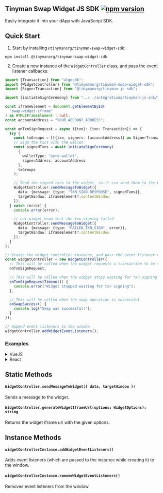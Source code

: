 ## Tinyman Swap Widget JS SDK  [![npm version](https://badge.fury.io/js/@tinymanorg%2Ftinyman-swap-widget-sdk.svg)]([https://badge.fury.io/js/@tinymanorg%2Ftinyman-swap-widget-sdk](https://www.npmjs.com/package/@tinymanorg/tinyman-swap-widget-sdk))

Easily integrate it into your dApp with JavaScript SDK.

## Quick Start

1. Start by installing `@tinymanorg/tinyman-swap-widget-sdk`:

```
npm install @tinymanorg/tinyman-swap-widget-sdk
```

2. Create a new instance of the `WidgetController` class, and pass the event listener callbacks:

```typescript
import {Transaction} from "algosdk";
import {WidgetController} from "@tinymanorg/tinyman-swap-widget-sdk";
import {SignerTransaction} from "@tinymanorg/tinyman-js-sdk";

import {initiateSignCeremony} from "../../integrations/tinyman-js-sdk/tinymanHelpers";

const iframeElement = document.getElementById(
  "swap-widget-iframe"
) as HTMLIFrameElement | null;
const accountAddress = "YOUR_ACCOUNT_ADDRESS";

const onTxnSignRequest = async ({txn}: {txn: Transaction}) => {
  try {
    const txGroups = [[{txn, signers: [accountAddress]} as SignerTransaction]];
    // Sign the txns with the wallet
    const signedTxns = await initiateSignCeremony(
      {
        walletType: "pera-wallet",
        signerAddress: accountAddress
      },
      txGroups
    );

    // Send the signed txns to the widget, so it can send them to the blockchain
    WidgetController.sendMessageToWidget({
      data: {message: {type: "TXN_SIGN_RESPONSE", signedTxns}},
      targetWindow: iframeElement?.contentWindow
    });
  } catch (error) {
    console.error(error);

    // Let widget know that the txn signing failed
    WidgetController.sendMessageToWidget({
      data: {message: {type: "FAILED_TXN_SIGN", error}},
      targetWindow: iframeElement?.contentWindow
    });
  }
};

// Create the widget controller instance, and pass the event listener callbacks
const widgetController = new WidgetController({
  // This will be called when the widget requests a transaction to be signed
  onTxnSignRequest,

  // This will be called when the widget stops waiting for txn signing
  onTxnSignRequestTimeout() {
    console.error("Widget stopped waiting for txn signing");
  },

  // This will be called when the swap operation is successful
  onSwapSuccess() {
    console.log("Swap was successful!");
  }
});

// Append event listeners to the window
widgetController.addWidgetEventListeners();
```

### Examples

<details>
  <summary>VueJS</summary>
  <br>

```typescript
<script lang="ts">
import {WidgetController} from "@tinymanorg/tinyman-swap-widget-sdk";

// Create a new widget controller instance including event listener callbacks
const widgetController = new WidgetController({
onTxnSignRequest: (txn) => {
  window.alert(`TXN SIGN REQUEST RECEIVED. Check console for transactions.`);
  console.log({txn});

  // As an example, assume transaction sign has failed
  WidgetController.sendMessageToWidget({
    data: {message: {type: "FAILED_TXN_SIGN"}},
    targetWindow: document.querySelector("iframe")?.contentWindow,
  })
},

onTxnSignRequestTimeout() {
  window.alert("TXN SIGN REQUEST TIMEOUT")
},
})

export default {
data() {
  return {
    // Create a widget URL with the signer address and other options
    widgetUrl: WidgetController.generateWidgetIframeUrl({
      useParentSigner: true,
      accountAddress: "D5SKH4ETPHHW6QUMSGMERF3CXFEYCK4YD6OOGGXFY4MQBAATC2YFI2AOLI",
    })
  }
},

mounted() {
  // On mount, add event listeners to the widget
  widgetController.addWidgetEventListeners();
},

beforeUnmount() {
  // Before unmount, remove event listeners from the widget
  widgetController.removeWidgetEventListeners();
}

}
</script>

<template>
<header>
  <h1>Tinyman Swap Widget</h1>
</header>

<main>
  <iframe :src="widgetUrl" width="100%" max-width="400px" height="500px" />
</main>
</template>

<style scoped>
header {
margin-bottom: 26px;
}

h1 {
font-weight: bold;
}
</style>
```
</details>

<details>
  <summary>React</summary>
  <br>

```typescript
function IntegrationTestPage() {
  // Keep a reference to the widget iframe, so we can get its contentWindow for messaging
  const iframeRef = React.useRef<HTMLIFrameElement>(null);

  // In real projects, this comes from the project's wallet integration
  const [account] = React.useState<string | undefined>(undefined);

  // Generate the widget iframe url
  const iframeUrl = WidgetController.generateWidgetIframeUrl({
    // should be `true` to use the project's wallet integration
    useParentSigner: true,
    // this account address is used as the signer of the txns
    accountAddress: account,
    network: "testnet",
    // This is the origin of the project that is using the widget
    // Alternatively, `window.location.origin` can be used for client side rendering
    parentUrlOrigin: "https://localhost:3000",
  });

  /**
   * If the callbacks have dependencies to state variables (in this case `account`),
   * make sure to wrap them in useCallback to prevent infinite loops.
   */
  const onTxnSignRequest = useCallback(
    async ({ txGroups }: { txGroups: SignerTransaction[][] }) => {
      try {
        // Sign the txns with the project's wallet integration
        const signedTxns = await signTxns({
          signerAddress: account,
          txGroups,
        });

        // Send the signed txns to the widget, so it can send them to the blockchain
        WidgetController.sendMessageToWidget({
          data: { message: { type: "TXN_SIGN_RESPONSE", signedTxns } },
          targetWindow: iframeRef.current?.contentWindow,
        });
      } catch (error) {
        // Let widget know that the txn signing failed
        WidgetController.sendMessageToWidget({
          data: { message: { type: "FAILED_TXN_SIGN", error } },
          targetWindow: iframeRef.current?.contentWindow,
        });
      }
    },
    [account]
  );
  const onTxnSignRequestTimeout = useCallback(() => {
    console.error("txn sign request timed out");
  }, []);

  const onSwapSuccess = useCallback(async (response: V2SwapExecution) => {
    console.log({ response });

    // You can show a success message to the user here,
    // Or re-fetch the account data to show the updated balances
  }, []);

  useEffect(() => {
    // create a new widget controller instance with the event handler callbacks
    const swapController = new WidgetController({
      onTxnSignRequest,
      onTxnSignRequestTimeout,
      onSwapSuccess,
    });

    // add event listeners to the widget iframe
    swapController.addWidgetEventListeners();

    return () => {
      // remove event listeners from the widget iframe from unmounting the page
      swapController.removeWidgetEventListeners();
    };
  }, [onSwapSuccess, onTxnSignRequest, onTxnSignRequestTimeout]);

  return (
    <iframe
      ref={iframeRef}
      title={"tinyman swap widget"}
      className={"swap-widget-test-page__content__iframe"}
      style={{ width: 400, height: 444 }}
      src={iframeUrl}
      sandbox={"allow-same-origin allow-scripts allow-popups allow-forms"}
    />
  );
}

/**
 * This function should come from the project's wallet integration.
 * Added here just for demonstration purposes.
 */
const signTxns: any = undefined;

```

</details>


## Static Methods

#### `WidgetController.sendMessageToWidget({ data, targetWindow })`

Sends a message to the widget.

#### `WidgetController.generateWidgetIframeUrl(options: WidgetOptions): string`

Returns the widget iframe url with the given options.

## Instance Methods

#### `widgetControllerInstance.addWidgetEventListeners()`

Adds event listeners (which are passed to the instance while creating it) to the window.

#### `widgetControllerInstance.removeWidgetEventListeners()`

Removes event listeners from the window.
